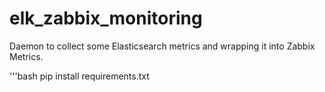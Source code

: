 # elk_zabbix_monitoring
Daemon to collect some Elasticsearch metrics and wrapping it into Zabbix Metrics.


'''bash
pip install requirements.txt

